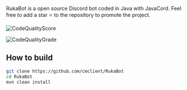 RukaBot is a open source Discord bot coded in Java with JavaCord.
Feel free to add a star ⭐ to the repository to promote the project.

![CodeQualityScore](https://www.code-inspector.com/project/29488/score/svg)

![CodeQualityGrade](https://www.code-inspector.com/project/29488/status/svg)

## How to build
```sh
git clone https://github.com/cmclient/RukaBot
cd RukaBot
mvn clean install
```
